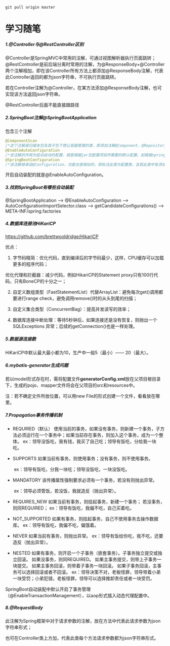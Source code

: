 ```git
git pull origin master
```

# 学习随笔

##### 1.@Controller与@RestController区别

@Controller是SpringMVC中常用的注解，可通过视图解析器执行页面跳转；@RestController是前后端分离时常用的注解，为@ResponseBody+@Controller两个注解相加，即在该Controller所有方法上都添加@ResponseBody注解，代表此Controller返回的都为json字符串，不可执行页面跳转。

若在Controller注解为@Controller，在某方法添加@ResponseBody注解，也可实现该方法返回json字符串。

@RestController后面不能直接跟路径

##### 2.SpringBoot注解@SpringBootApplication

包含三个注解

```java
@ComponentScan
/*这个注解是扫描本包及其子包下想让容器管理的类，即添加注解@Component，@Repository，@Service，@Controller的类，对应以前xml配置文件中的<context:component-scan>*/
@EnableAutoConfiguration
/*该注解的作用为启动自动的配置，就是根据jar包配置项目所需要的默认配置，如根据spring-boot-starter-web，会自动配置web项目所需的默认配置*/
@SpringBootConfiguration
/*该注解继承自@Configuration，功能也是相似的，即标注此类为配置类，且若此类中有添加@Bean的方法，则把返回值作为实例纳入到容器中管理，该实例名字为方法名*/
```

开启自动装配的就是@EnableAutoConfiguration。

##### 3.找到SpringBoot有哪些自动装配

@SpringBootApplication
-->
@EnableAutoConfiguration
-->
AutoConfigurationImportSelector.class
-->
getCandidateConfigurations()
-->
META-INF/spring.factories

##### 4.数据库连接池**HiKariCP**

<https://github.com/brettwooldridge/HikariCP>

优点：

1. 字节码精简：优化代码，直到编译后的字节码最少，这样，CPU缓存可以加载更多的程序代码；

  优化代理和拦截器：减少代码，例如HikariCP的Statement proxy只有100行代码，只有BoneCP的十分之一；

2. 自定义数组类型（FastStatementList）代替ArrayList：避免每次get()调用都要进行range check，避免调用remove()时的从头到尾的扫描；

3. 自定义集合类型（ConcurrentBag）：提高并发读写的效率；

4. 数据库连接中断处理：等待5秒钟后，如果连接还是没有恢复，则抛出一个SQLExceptions 异常；后续的getConnection()也是一样处理。

##### 5.数据源连接数

HiKariCP中默认最大最小都为10，生产中一般5（最小）—— 20（最大）。

##### 6.mybatis-generator生成问题

若以model形式存在时，需将配置文件**generatorConfig.xml**放在父项目根目录下，生成的pojo、mapper文件将会在父项目的src和resources中。

注：若不确定文件所放位置，可以用new File的形式创建一个文件，看看放在哪里。

##### 7.Propagation事务传播机制

- REQUIRED（默认）  使用当前的事务，如果没有事务，则新建一个事务，子方法必须运行在一个事务中；
  ​		  如果当前存在事务，则加入这个事务，成为一个整体。
  ​		  ex：领导没饭吃，我有钱，我买了自己吃；领导有饭吃，分给我一块吃。

- SUPPORTS  如果当前有事务，则使用事务；没有事务，则不使用事务。

  ​			 ex：领导有饭吃，分我一块吃；领导没饭吃，一块没饭吃。

- MANDATORY  该传播属性强制要求必须有一个事务，若没有则抛出异常。

  ​			    ex：领导必须管饭，若没饭，我就造反（抛出异常）。

- REQUIRES_NEW  如果当前有事务，则挂起事务，新建一个事务；
   ​		                 若没事务，则同REQUIRED；
     			           ex：领导有饭吃，我偏不吃，自己买着吃。

- NOT_SUPPORTED  如果有事务，则挂起事务，自己不使用事务去操作数据库。
   		​	   ex：领导有饭吃，我偏不吃，偏饿着。
- NEVER  如果当前有事务，则抛出异常。
   ​	   ex：领导有饭给你吃，我不吃，还要造反（抛出异常）。
- NESTED  如果有事务，则开启一个子事务（嵌套事务）。子事务独立提交或独立回滚。
   		如果没事务，则同REQUIRED。
      		如果主事务提交，则带上子事务一块提交。
      		如果主事务回滚，则带着子事务一块回滚。
      		如果子事务回滚，主事务可以选择回滚或者不回滚。
      		ex：领导决策不对，老板怪罪，领导带着小弟一块受罚；小弟犯错，老板怪罪，领导可以选择推卸责任或者一块受罚。

SpringBoot自动装配中默认开启了事务管理（@EnableTransactionManagement），以aop形式插入动态代理配置中。

##### 8.@RequestBody

​	此注解为Spring框架中对于请求参数的注解，放在方法中代表此请求参数为json字符串形式；

​	也可在Controller类上方加，代表此类每个方法请求参数都为json字符串形式。



